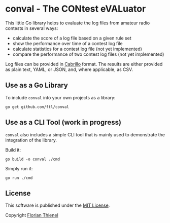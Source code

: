 # conval - The CONtest eVALuator

This little Go library helps to evaluate the log files from amateur radio contests in several ways:

- calculate the score of a log file based on a given rule set
- show the performance over time of a contest log file
- calculate statistics for a contest log file (not yet implemented)
- compare the performance of two contest log files (not yet implemented)

Log files can be provided in [Cabrillo](https://wwrof.org/cabrillo/) format. The results are either provided as plain text, YAML, or JSON, and, where applicable, as CSV.

## Use as a Go Library

To include `conval` into your own projects as a library:

```shell
go get github.com/ftl/conval
```

## Use as a CLI Tool (work in progress)

`conval` also includes a simple CLI tool that is mainly used to demonstrate the integration of the library.

Build it:

```shell
go build -o conval ./cmd
```

Simply run it:

```shell
go run ./cmd
```

## License
This software is published under the [MIT License](https://www.tldrlegal.com/l/mit).

Copyright [Florian Thienel](http://thecodingflow.com/)
